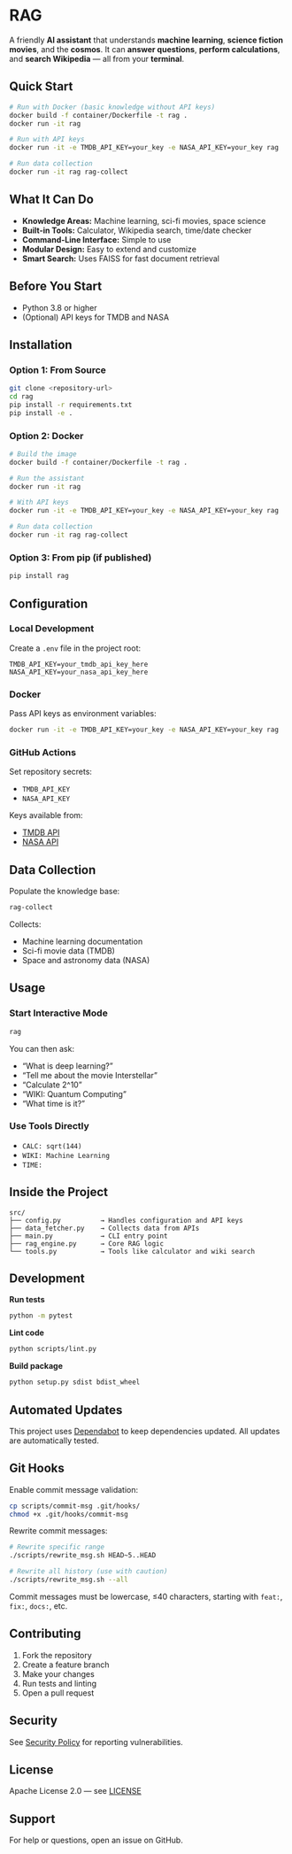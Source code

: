 # RAG

A friendly **AI assistant** that understands **machine learning**, **science fiction movies**, and the **cosmos**.
It can **answer questions**, **perform calculations**, and **search Wikipedia** — all from your **terminal**.

## Quick Start

```bash
# Run with Docker (basic knowledge without API keys)
docker build -f container/Dockerfile -t rag .
docker run -it rag

# Run with API keys
docker run -it -e TMDB_API_KEY=your_key -e NASA_API_KEY=your_key rag

# Run data collection
docker run -it rag rag-collect
```

## What It Can Do

* **Knowledge Areas:** Machine learning, sci-fi movies, space science
* **Built-in Tools:** Calculator, Wikipedia search, time/date checker
* **Command-Line Interface:** Simple to use
* **Modular Design:** Easy to extend and customize
* **Smart Search:** Uses FAISS for fast document retrieval

## Before You Start

* Python 3.8 or higher
* (Optional) API keys for TMDB and NASA

## Installation

### Option 1: From Source

```bash
git clone <repository-url>
cd rag
pip install -r requirements.txt
pip install -e .
```

### Option 2: Docker

```bash
# Build the image
docker build -f container/Dockerfile -t rag .

# Run the assistant
docker run -it rag

# With API keys
docker run -it -e TMDB_API_KEY=your_key -e NASA_API_KEY=your_key rag

# Run data collection
docker run -it rag rag-collect
```

### Option 3: From pip (if published)

```bash
pip install rag
```

## Configuration

### Local Development

Create a `.env` file in the project root:

```env
TMDB_API_KEY=your_tmdb_api_key_here
NASA_API_KEY=your_nasa_api_key_here
```

### Docker

Pass API keys as environment variables:

```bash
docker run -it -e TMDB_API_KEY=your_key -e NASA_API_KEY=your_key rag
```

### GitHub Actions

Set repository secrets:

* `TMDB_API_KEY`
* `NASA_API_KEY`

Keys available from:

* [TMDB API](https://www.themoviedb.org/settings/api)
* [NASA API](https://api.nasa.gov/)

## Data Collection

Populate the knowledge base:

```bash
rag-collect
```

Collects:

* Machine learning documentation
* Sci-fi movie data (TMDB)
* Space and astronomy data (NASA)

## Usage

### Start Interactive Mode

```bash
rag
```

You can then ask:

* “What is deep learning?”
* “Tell me about the movie Interstellar”
* “Calculate 2^10”
* “WIKI: Quantum Computing”
* “What time is it?”

### Use Tools Directly

* `CALC: sqrt(144)`
* `WIKI: Machine Learning`
* `TIME:`

## Inside the Project

```
src/
├── config.py          → Handles configuration and API keys
├── data_fetcher.py    → Collects data from APIs
├── main.py            → CLI entry point
├── rag_engine.py      → Core RAG logic
└── tools.py           → Tools like calculator and wiki search
```

## Development

**Run tests**

```bash
python -m pytest
```

**Lint code**

```bash
python scripts/lint.py
```

**Build package**

```bash
python setup.py sdist bdist_wheel
```

## Automated Updates

This project uses [Dependabot](https://github.com/dependabot) to keep dependencies updated. All updates are automatically tested.

## Git Hooks

Enable commit message validation:

```bash
cp scripts/commit-msg .git/hooks/
chmod +x .git/hooks/commit-msg
```

Rewrite commit messages:

```bash
# Rewrite specific range
./scripts/rewrite_msg.sh HEAD~5..HEAD

# Rewrite all history (use with caution)
./scripts/rewrite_msg.sh --all
```

Commit messages must be lowercase, ≤40 characters, starting with `feat:`, `fix:`, `docs:`, etc.

## Contributing

1. Fork the repository
2. Create a feature branch
3. Make your changes
4. Run tests and linting
5. Open a pull request

## Security

See [Security Policy](SECURITY.md) for reporting vulnerabilities.

## License

Apache License 2.0 — see [LICENSE](LICENSE)

## Support

For help or questions, open an issue on GitHub.